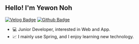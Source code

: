 ## Hello! I'm Yewon Noh

[![Velog Badge](https://img.shields.io/badge/-Velog-20c997?style=flat-square&logo=Velog&logoColor=white&link=https://velog.io/@yewo2nn16)](https://velog.io/@yewo2nn16)
[![Github Badge](https://img.shields.io/badge/-GitHubBlog-FFBE00?style=flat-square&logo=Github&logoColor=black&link=https://yewonlog.vercel.app/)](https://yewonlog.vercel.app/)

- 💻 Junior Developer, interested in Web and App.
- 📈 I mainly use Spring, and I enjoy learning new technology.
